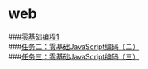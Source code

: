 # web
###[零基础编程1](https://drmao.github.io/web/1.html)<br>
###[任务二：零基础JavaScript编码（二）](https://drmao.github.io/web/2.html)<br>
###[任务三：零基础JavaScript编码（三）](https://drmao.github.io/web/3.html)<br>
